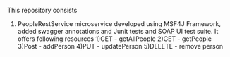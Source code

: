 This repository consists
1) PeopleRestService microservice developed using MSF4J Framework, added swagger annotations and Junit tests and SOAP UI test suite.
It offers following resources
1)GET - getAllPeople
2)GET - getPeople
3)Post - addPerson
4)PUT - updatePerson
5)DELETE - remove person